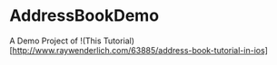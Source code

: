 AddressBookDemo
===============

A Demo Project of !(This Tutorial)[http://www.raywenderlich.com/63885/address-book-tutorial-in-ios]
